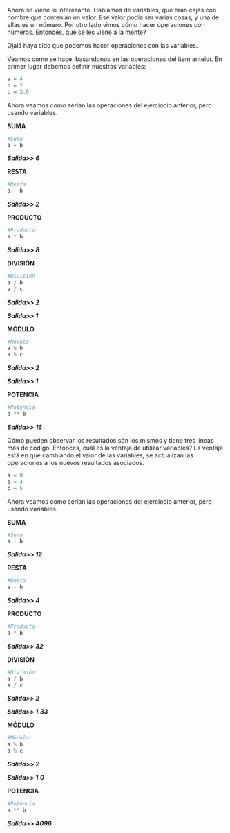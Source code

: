 Ahora se viene lo interesante.
Hablamos de variables, que eran cajas con nombre que contenían un valor. Ese valor podía ser varias cosas, y una de ellas es un número.
Por otro lado vimos cómo hacer operaciones con números. Entonces, qué se les viene a la mente?

Ojalá haya sido que podemos hacer operaciones con las variables.

Veamos como se hace, basandonos en las operaciones del item anteior.
En primer lugar debemos definir nuestras variables:

``` python
a = 4
b = 2
c = 3.0
```

Ahora veamos como serían las operaciones del ejerciocio anterior, pero usando variables.

**SUMA**

``` python
#Suma
a + b
```
_**Salida>> 6**_



**RESTA**

``` python
#Resta
a - b
```
_**Salida>> 2**_



**PRODUCTO**

``` python
#Producto
a * b
```
_**Salida>> 8**_



**DIVISIÓN**

``` python
#División
a / b
a / c
```
_**Salida>> 2**_

_**Salida>> 1**_



**MÓDULO**

``` python
#Módulo
a % b
a % c
```
_**Salida>> 2**_

_**Salida>> 1**_



**POTENCIA**

``` python
#Potencia
a ** b
```
_**Salida>> 16**_


Cómo pueden observar los resultados són los mismos y tiene tres líneas más de código. Entonces, cuál es la ventaja de utilizar variables? La ventaja está en que cambiando el valor de las variables, se actualizan las operaciones a los nuevos resultados asociados.

``` python
a = 8
b = 4
c = 5
```

Ahora veamos como serían las operaciones del ejerciocio anterior, pero usando variables.


**SUMA**

``` python
#Suma
a + b
```
_**Salida>> 12**_



**RESTA**

``` python
#Resta
a - b
```
_**Salida>> 4**_



**PRODUCTO**

``` python
#Producto
a * b
```
_**Salida>> 32**_



**DIVISIÓN**

``` python
#División
a / b
a / c
```
_**Salida>> 2**_

_**Salida>> 1.33**_



**MÓDULO**

``` python
#Módulo
a % b
a % c
```
_**Salida>> 2**_

_**Salida>> 1.0**_



**POTENCIA**

``` python
#Potencia
a ** b
```
_**Salida>> 4096**_

